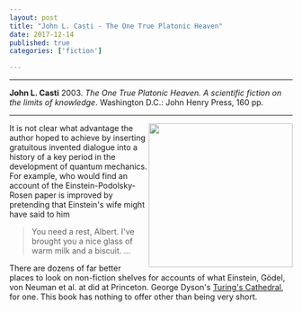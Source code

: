 ```yaml
---
layout: post
title: "John L. Casti - The One True Platonic Heaven"
date: 2017-12-14
published: true
categories: ['fiction']

---
```



***
<b>John L. Casti</b> 2003. _The One True Platonic Heaven. A scientific fiction on the limits of knowledge_.  Washington D.C.: John Henry Press, 160 pp.

***

<img width="256" align="right" src="https://www.nap.edu/cover/10533/450" alt="">  

It is not clear what advantage the author hoped to achieve by inserting gratuitous invented dialogue into a history of a key period in the development of quantum mechanics.  For example, who would find an account of the Einstein-Podolsky-Rosen paper is improved by pretending that Einstein's wife might have said to him 

> You need a rest, Albert.  I've brought you a nice glass of warm milk and a biscuit. ...

There are dozens of far better places to look on non-fiction shelves for accounts of what Einstein, Gödel, von Neuman et al. at did at Princeton.  George Dyson's [Turing's Cathedral](http://timeteam.github.io/mathematics%20and%20physics/technology/2017/08/17/turings-cathedral.html), for one. This book has nothing to offer other than being very short.

